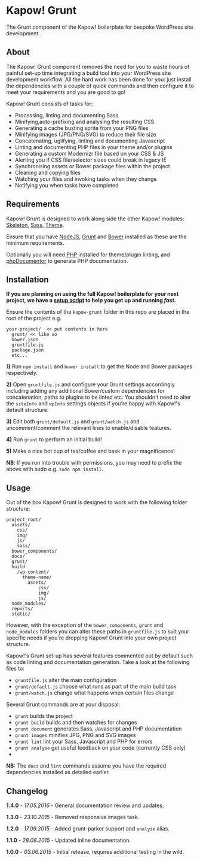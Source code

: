 # Kapow! Grunt

The Grunt component of the Kapow! boilerplate for bespoke WordPress site development.

## About

The Kapow! Grunt component removes the need for you to waste hours of painful set-up time integrating a build tool into your WordPress site development workflow. All the hard work has been done for you: just install the dependencies with a couple of quick commands and then configure it to meet your requirements and you are good to go!

Kapow! Grunt consists of tasks for:

- Processing, linting and documenting Sass
- Minifying,auto-prefixing and analysing the resulting CSS
- Generating a cache busting sprite from your PNG files
- Minifying images (JPG/PNG/SVG) to reduce their file size
- Concatenating, uglifying, linting and documenting Javascript
- Linting and documenting PHP files in your theme and/or plugins
- Generating a custom Modernizr file based on your CSS & JS
- Alerting you if CSS file/selector sizes could break in legacy IE
- Synchronising assets or Bower package files within the project
- Cleaning and copying files
- Watching your files and invoking tasks when they change
- Notifying you when tasks have completed

## Requirements

Kapow! Grunt is designed to work along side the other Kapow! modules: [Skeleton](https://github.com/mkdo/kapow-skeleton), [Sass](https://github.com/mkdo/kapow-sass), [Theme](https://github.com/mkdo/kapow-theme).

Ensure that you have [NodeJS](https://nodejs.org/download/), [Grunt](http://gruntjs.com/installing-grunt) and [Bower](http://bower.io/#install-bower) installed as these are the minimum requirements.

Optionally you will need [PHP](http://php.net/manual/en/install.php) installed for theme/plugin linting, and [phpDocumentor](http://www.phpdoc.org/docs/latest/getting-started/installing.html) to generate PHP documentation. 

## Installation

**If you are planning on using the full Kapow! boilerplate for your next project, we have a [setup script](https://github.com/mkdo/kapow-setup) to help you get up and running *fast*.**

Ensure the contents of the `kapow-grunt` folder in this repo are placed in the root of the project e.g.

    your-project/  << put contents in here
      grunt/ << like so
      bower.json
      gruntfile.js
      package.json
      etc...
      
**1)** Run `npm install` and `bower install` to get the Node and Bower packages respectively. 

**2)** Open `gruntfile.js` and configure your Grunt settings accordingly including adding any additional Bower/custom dependencies for concatenation, paths to plugins to be linted etc. You shouldn't need to alter the `siteInfo` and `wpInfo` settings objects if you're happy with Kapow!'s default structure.

**3)** Edit both `grunt/default.js` and `grunt/watch.js` and uncomment/comment the relevant lines to enable/disable features.

**4)** Run `grunt` to perform an initial build!

**5)** Make a nice hot cup of tea/coffee and bask in your magnificence!

**NB**: If you run into trouble with permissions, you may need to prefix the above with sudo e.g. `sudo npm install`.

## Usage

Out of the box Kapow! Grunt is designed to work with the following folder structure:

    project_root/
      assets/
        css/
        img/
        js/
        sass/
      bower_components/
      docs/
      grunt/
      build
        /wp-content/
          theme-name/
            assets/
                css/
                img/
                js/
      node_modules/
      reports/
      static/
      
However, with the exception of the `bower_components`, `grunt` and `node_modules` folders you can alter these paths in  `gruntfile.js` to suit your specific needs if you're dropping Kapow! Grunt into your own project structure.

Kapow!'s Grunt set-up has several features commented out by default such as code linting and documentation generation. Take a look at the following files to:

- `gruntfile.js` alter the main configuration
- `grunt/default.js` choose what runs as part of the main build task
- `grunt/watch.js` change what happens when certain files change

Several Grunt commands are at your disposal:

- `grunt` builds the project
- `grunt build` builds and then watches for changes
- `grunt document` generates Sass, Javascript and PHP documentation
- `grunt images` minifies JPG, PNG and SVG images
- `grunt lint` lint your Sass, Javascript and PHP for errors
- `grunt analyse` get useful feedback on your code (currently CSS only)
- 
**NB:** The `docs` and `lint` commands assume you have the required dependencies installed as detailed earlier.

## Changelog

**1.4.0** - *17.05.2016* - General documentation review and updates.

**1.3.0** - *23.10.2015* - Removed responsive images task.

**1.2.0** - *17.09.2015* - Added grunt-parker support and `analyse` alias.

**1.1.0** - *28.08.2015* - Updated inline documentation.

**1.0.0** - *03.06.2015* - Initial release, requires additional testing in the wild.
